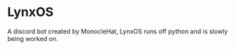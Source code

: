 # LynxOS
A discord bot created by MonocleHat, LynxOS runs off python and is slowly being worked on. 
